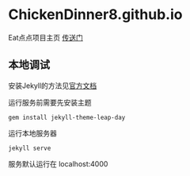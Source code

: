 # ChickenDinner8.github.io
Eat点点项目主页 [传送门](https://chickendinner8.github.io/)  

## 本地调试
安装Jekyll的方法见[官方文档](https://jekyllrb.com/docs/installation/)

运行服务前需要先安装主题
```
gem install jekyll-theme-leap-day
```

运行本地服务器
```
jekyll serve
```
服务默认运行在 localhost:4000
